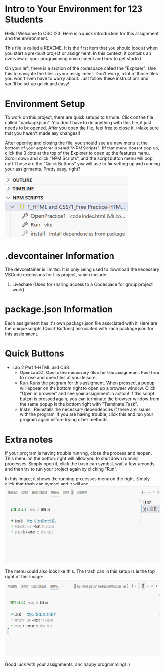 # Intro to Your Environment for 123 Students
Hello! Welcome to CSC 123! Here is a quick introduction for this assignment and the environment. 

This file is called a README. It is the first item that you should look at when you start a pre-built project or assignment. In this context, it contains an overview of your programming environment and how to get started.

On your left, there is a section of the codespace called the "Explorer". Use this to navigate the files in your assignment. Don't worry, a lot of those files you won't even have to worry
about. Just follow these instructions and you'll be set up quick and easy!

# Environment Setup

To work on this project, there are quick setups to handle. Click on the file called "package.json".
You don't have to do anything with this file, it just needs to be opened. After you open the file,
feel free to close it. (Make sure that you haven't made any changes!)

After opening and closing the file, you should see a a new menu at the bottom of your explorer labeled "NPM Scripts". 
(If that menu doesnt pop up, click the 3 dots at the top of the Explorer to open up the features menu. Scroll down and click "NPM Scripts", and the script button menu will pop up!) These are the "Quick Buttons" you will use to for setting up and running your assignments. Pretty easy, right?


<img src="Images/NPMActionButtons.png" alt="!!!NPMActionButtons" width="400" height = "200"/>

# .devcontainer Information
The devcontainer is limited. It is only being used to download the necessary VSCode extensions for this project, which include: 
1. Liveshare (Used for sharing access to a Codespace for group project work)

# package.json Information
Each assignment has it's own package.json file associated with it. Here are the unique scripts (Quick Buttons) associated with each package.json for this assignment.

# Quick Buttons
* Lab 2 Part 1-HTML and CSS
    * OpenLab2.1: Opens the neccesary files for this assignment. Feel free to close and open files at your leisure.
    * Run: Runs the program for this assigment. When pressed, a popup will appear on the bottom right to open up a browser window. Click "Open in browser" and see your assignment in action! If this script button is pressed again, you can terminate the browser window from the same popup in the bottom right with "Terminate Task".
    * Install: Reinstalls the necessary dependencies if there are issues with the program. If you are having trouble, click this and run your program again before trying other methods.

# Extra notes
If your program is having trouble running, close the process and reopen. This menu on the bottom right will allow you to shut down running processes. Simply open it, click the trash can symbol, wait a few seconds, and then try to run your project again by clicking "Run".

In this image, it shows the running processes menu on the right. Simply click that trash can symbol and it will end.
<img src="Images/ProcessesMultiTerminal.png" alt="!!!ProcessesMultiTerminal" width="800" height = "250"/>

The menu could also look like this. The trash can in this setup is in the top right of this image:
<img src="Images/Processes1Terminal.png" alt="!!!Processes1Terminal" width="800" height = "250"/>


Good luck with your assignments, and happy programming! :)